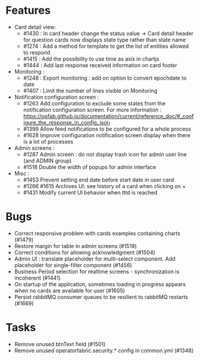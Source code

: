 <!-- Copyright (c) 2018-2021 RTE (http://www.rte-france.com)
 See AUTHORS.txt
 This document is subject to the terms of the Creative Commons Attribution 4.0 International license.
 If a copy of the license was not distributed with this
 file, You can obtain one at https://creativecommons.org/licenses/by/4.0/.
 SPDX-License-Identifier: CC-BY-4.0 -->

# Features

* Card detail view: 
  - #1430 : In card header change the status value -> Card detail header for question cards now displays state type rather than state name
  - #1274 : Add a method for template to get the list of entities allowed to respond
  - #1415 : Add the possibility to use time as axis in chartjs
  - #1444 : Add last response received information on card footer 
* Monitoring :
  - #1248 : Export monitoring : add on option to convert epochdate to date
  - #1407 : Limit the number of lines visible on Monitoring 
* Notification configuration screen :
  - #1263 Add configuration to exclude some states from the notification configuration screen. For more information : https://opfab.github.io/documentation/current/reference_doc/#_configure_the_response_in_config_json
  - #1399 Allow feed notifications to be configured for a whole process
  - #1628 Improve configuration notification screen display when there is a  lot of processes
* Admin screens :
  - #1287 Admin screen : do not display trash icon for admin user line (and ADMIN group) 
  - #1518 Double the width of popups for admin interface 
* Misc :
  - #1453 Prevent setting end date before start date in user card
  - #1266 #1615 Archives UI: see history of a card when clicking on +
  - #1431 Modify current UI behavior when lttd is reached 

# Bugs

* Correct responsive problem with cards examples containing charts (#1479)
* Restore margin for table in admin screens (#1519)
* Correct conditions for allowing acknowledgment (#1504)
* Admin UI : translate placeholder for multi-select component. Add placeholder for single-filter component (#1456)
* Business Period selection for realtime screens - synchronization is incoherent (#1441)
* On startup of the application, sometimes loading in progress appears when no cards are available for user (#1605)
* Persist rabbitMQ consumer queues to be resilient to rabbitMQ restarts (#1669)

# Tasks
* Remove unused btnText field (#1501)
* Remove unused operatorfabric.security.* config in common.yml (#1348)




